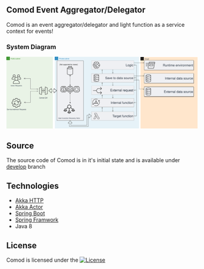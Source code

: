 ## Comod Event Aggregator/Delegator

Comod is an event aggregator/delegator and light function as a service context for events!

### System Diagram

![module diagram](/assets/sys_diagram.svg?sanitize=1)

## Source

The source code of Comod is in it's initial state and is available under [develop](/tree/develop) branch
## Technologies

* [Akka HTTP](https://doc.akka.io/docs/akka-http/current/introduction.html)
* [Akka Actor](https://doc.akka.io/docs/akka/current/guide/introduction.html)
* [Spring Boot](https://spring.io/projects/spring-boot)
* [Spring Framwork](https://spring.io/projects/spring-framework)
* Java 8


## License

Comod is licensed under the [![License](https://img.shields.io/badge/License-Apache%202.0-blue.svg)](https://opensource.org/licenses/Apache-2.0)
